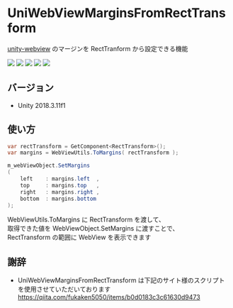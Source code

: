 # UniWebViewMarginsFromRectTransform

[unity-webview](https://github.com/gree/unity-webview) のマージンを RectTranform から設定できる機能

[![](https://img.shields.io/github/release/baba-s/uni-web-view-margins-from-rect-transform.svg?label=latest%20version)](https://github.com/baba-s/uni-web-view-margins-from-rect-transform/releases)
[![](https://img.shields.io/github/release-date/baba-s/uni-web-view-margins-from-rect-transform.svg)](https://github.com/baba-s/uni-web-view-margins-from-rect-transform/releases)
![](https://img.shields.io/badge/Unity-2018.3%2B-red.svg)
![](https://img.shields.io/badge/.NET-4.x-orange.svg)
[![](https://img.shields.io/github/license/baba-s/uni-web-view-margins-from-rect-transform.svg)](https://github.com/baba-s/uni-web-view-margins-from-rect-transform/blob/master/LICENSE)

## バージョン

- Unity 2018.3.11f1

## 使い方

```cs
var rectTransform = GetComponent<RectTransform>();
var margins = WebViewUtils.ToMargins( rectTransform );

m_webViewObject.SetMargins
( 
    left    : margins.left  , 
    top     : margins.top   , 
    right   : margins.right , 
    bottom  : margins.bottom 
);
```

WebViewUtils.ToMargins に RectTransform を渡して、  
取得できた値を WebViewObject.SetMargins に渡すことで、  
RectTransform の範囲に WebView を表示できます　　

## 謝辞

 - UniWebViewMarginsFromRectTransform は下記のサイト様のスクリプトを使用させていただいております
 https://qiita.com/fukaken5050/items/b0d0183c3c61630d9473